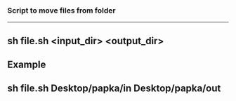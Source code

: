 ### Script to move files from folder
---
sh file.sh <input_dir> <output_dir>
---
Example
---
sh file.sh Desktop/papka/in Desktop/papka/out
---
